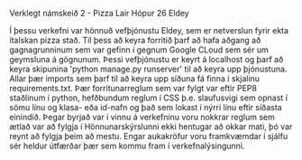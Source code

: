 Verklegt námskeið 2 - Pizza Lair
Hópur 26
                                                Eldey

Í þessu verkefni var hönnuð vefþjónustu Eldey, sem er netverslun fyrir ekta ítalskan pizza stað.
Til þess að keyra forritið þarf að hafa aðgang að gagnagrunninum sem var gefinn í gegnum Google CLoud sem sér um geymsluna á gögnunum.
Þessi vefþjónustu er keyrt á localhost og þarf að keyra skipunina 'python manage.py runserver' til að keyra upp þjónustuna.
Allar þær imports sem þarf til að keyra upp síðuna fá finna í skjalinu requirements.txt.
Þær forritunarreglum sem var fylgt var eftir PEP8 staðlinum í python, hefðbundum reglum í CSS þ.e. slaufusvigi sem opnast í sömu línu og klasa- eða id-nafn  og það sem lokast í nýrri línu eftir síðasta einindið.
Þegar byrjað var í vinnu á verkefninu voru nokkrar reglum sem ætlað var að fylgja í Hönnunarskýrslunni ekki hentugar að okkar mati, þó var reynt að fylgja þeim að mestu.
Engar aukakröfur voru framkvæmdar í sjálfu sér heldur útfærðar þær sem kommu fram í verkefnalýsingunni.
